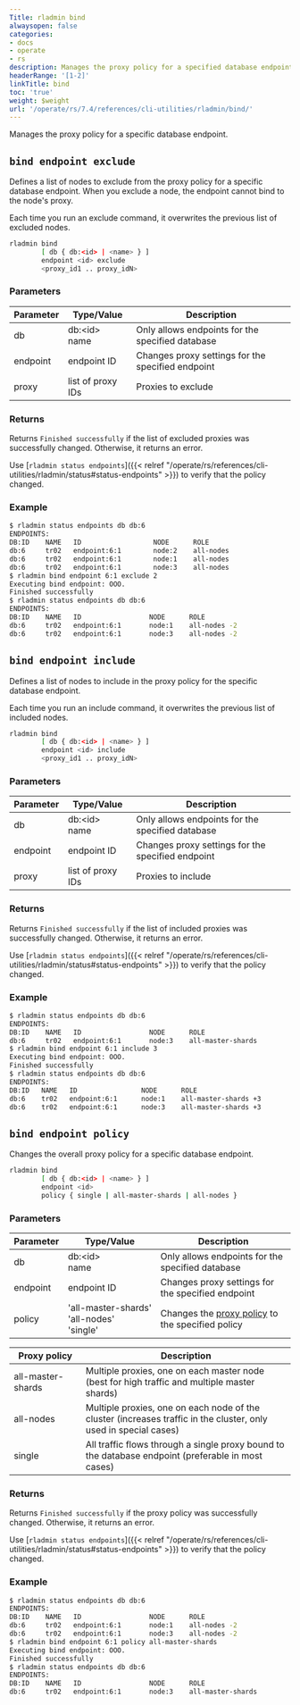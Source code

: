 ```yaml
---
Title: rladmin bind
alwaysopen: false
categories:
- docs
- operate
- rs
description: Manages the proxy policy for a specified database endpoint.
headerRange: '[1-2]'
linkTitle: bind
toc: 'true'
weight: $weight
url: '/operate/rs/7.4/references/cli-utilities/rladmin/bind/'
---
```


Manages the proxy policy for a specific database endpoint.

## `bind endpoint exclude`

Defines a list of nodes to exclude from the proxy policy for a specific database endpoint. When you exclude a node, the endpoint cannot bind to the node's proxy.

Each time you run an exclude command, it overwrites the previous list of excluded nodes.

```sh
rladmin bind
        [ db { db:<id> | <name> } ]
        endpoint <id> exclude
        <proxy_id1 .. proxy_idN>
```

### Parameters

| Parameter | Type/Value                     | Description                                                                                   |
|-----------|--------------------------------|-----------------------------------------------------------------------------------------------|
| db        | db:\<id\><br /> name           | Only allows endpoints for the specified database                                               |
| endpoint  | endpoint ID                    | Changes proxy settings for the specified endpoint                              |
| proxy     | list of proxy IDs          | Proxies to exclude                                                           |

### Returns

Returns `Finished successfully` if the list of excluded proxies was successfully changed. Otherwise, it returns an error.

Use [`rladmin status endpoints`]({{< relref "/operate/rs/references/cli-utilities/rladmin/status#status-endpoints" >}}) to verify that the policy changed.

### Example

``` sh
$ rladmin status endpoints db db:6
ENDPOINTS:
DB:ID    NAME   ID                  NODE      ROLE                      SSL
db:6     tr02   endpoint:6:1        node:2    all-nodes                 No
db:6     tr02   endpoint:6:1        node:1    all-nodes                 No
db:6     tr02   endpoint:6:1        node:3    all-nodes                 No
$ rladmin bind endpoint 6:1 exclude 2
Executing bind endpoint: OOO.
Finished successfully
$ rladmin status endpoints db db:6
ENDPOINTS:
DB:ID    NAME   ID                 NODE      ROLE                       SSL
db:6     tr02   endpoint:6:1       node:1    all-nodes -2               No
db:6     tr02   endpoint:6:1       node:3    all-nodes -2               No
```

## `bind endpoint include`

Defines a list of nodes to include in the proxy policy for the specific database endpoint.

Each time you run an include command, it overwrites the previous list of included nodes.

```sh
rladmin bind
        [ db { db:<id> | <name> } ]
        endpoint <id> include
        <proxy_id1 .. proxy_idN>
```

### Parameters

| Parameter | Type/Value                     | Description                                                                                   |
|-----------|--------------------------------|-----------------------------------------------------------------------------------------------|
| db        | db:\<id\><br /> name           | Only allows endpoints for the specified database                                               |
| endpoint  | endpoint ID                    | Changes proxy settings for the specified endpoint                              |
| proxy     | list of proxy IDs          | Proxies to include                                                           |

### Returns

Returns `Finished successfully` if the list of included proxies was successfully changed. Otherwise, it returns an error.

Use [`rladmin status endpoints`]({{< relref "/operate/rs/references/cli-utilities/rladmin/status#status-endpoints" >}}) to verify that the policy changed.

### Example

``` sh
$ rladmin status endpoints db db:6
ENDPOINTS:
DB:ID    NAME   ID                 NODE      ROLE                       SSL
db:6     tr02   endpoint:6:1       node:3    all-master-shards          No
$ rladmin bind endpoint 6:1 include 3
Executing bind endpoint: OOO.
Finished successfully
$ rladmin status endpoints db db:6
ENDPOINTS:
DB:ID   NAME   ID                NODE      ROLE                          SSL
db:6    tr02   endpoint:6:1      node:1    all-master-shards +3          No
db:6    tr02   endpoint:6:1      node:3    all-master-shards +3          No
```

## `bind endpoint policy`

Changes the overall proxy policy for a specific database endpoint.

```sh
rladmin bind
        [ db { db:<id> | <name> } ]
        endpoint <id>
        policy { single | all-master-shards | all-nodes }
```

### Parameters

| Parameter | Type/Value                     | Description                                                                                   |
|-----------|--------------------------------|-----------------------------------------------------------------------------------------------|
| db        | db:\<id\><br /> name           | Only allows endpoints for the specified database                                               |
| endpoint  | endpoint ID                    | Changes proxy settings for the specified endpoint                              |
| policy    | <nobr>'all-master-shards'</nobr><br /> <nobr>'all-nodes'</nobr><br /> 'single' | Changes the [proxy policy](#proxy-policies) to the specified policy |

| Proxy&nbsp;policy<a name="proxy-policies"> | Description |
| - | - |
| all-master-shards | Multiple proxies, one on each master node (best for high traffic and multiple master shards)                     |
| all-nodes | Multiple proxies, one on each node of the cluster (increases traffic in the cluster, only used in special cases) |
| single | All traffic flows through a single proxy bound to the database endpoint (preferable in most cases)               |

### Returns

Returns `Finished successfully` if the proxy policy was successfully changed. Otherwise, it returns an error.

Use [`rladmin status endpoints`]({{< relref "/operate/rs/references/cli-utilities/rladmin/status#status-endpoints" >}}) to verify that the policy changed.

### Example

``` sh
$ rladmin status endpoints db db:6
ENDPOINTS:
DB:ID    NAME   ID                 NODE      ROLE                       SSL
db:6     tr02   endpoint:6:1       node:1    all-nodes -2               No
db:6     tr02   endpoint:6:1       node:3    all-nodes -2               No
$ rladmin bind endpoint 6:1 policy all-master-shards
Executing bind endpoint: OOO.
Finished successfully
$ rladmin status endpoints db db:6
ENDPOINTS:
DB:ID    NAME   ID                 NODE      ROLE                       SSL
db:6     tr02   endpoint:6:1       node:3    all-master-shards          No
```
